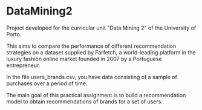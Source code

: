 # DataMining2

Project developed for the curricular unit "Data Mining 2" of the University of Porto.			

This aims to compare the performance of different recommendation strategies on a dataset supplied by Farfetch, a world-leading platform in the luxury fashion online market founded in 2007 by a Portuguese entrepreneur.

In the file users_brands.csv, you have data consisting of a sample of purchases over a period of time.

The main goal of this practical assignment is to build a recommendation model to obtain recommendations of brands for a set of users.

